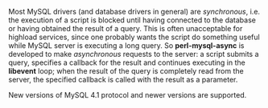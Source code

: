 Most MySQL drivers (and database drivers in general) are _synchronous_, i.e. the execution of a script is blocked until having connected to the database or having obtained the result of a query. This is often unacceptable for highload services, since one probably wants the script do something useful while MySQL server is executing a long query. So **perl-mysql-async** is developed to make _asynchronous_ requests to the server: a script submits a query, specifies a callback for the result and continues executing in the **libevent** loop; when the result of the query is completely read from the server, the specified callback is called with the result as a parameter.

New versions of MySQL 4.1 protocol and newer versions are supported.